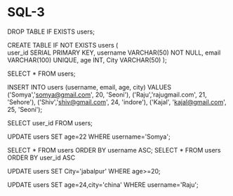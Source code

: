 # SQL-3
DROP TABLE IF EXISTS users;

CREATE TABLE IF NOT EXISTS users (       
  user_id SERIAL PRIMARY KEY,
  username VARCHAR(50) NOT NULL,
  email VARCHAR(100) UNIQUE,
  age INT,
  City VARCHAR(50)
);

SELECT * FROM users;

INSERT INTO users (username, email, age, city)
VALUES ('Somya','somya@gmail.com', 20, 'Seoni'),
('Raju','rajugmail.com', 21, 'Sehore'),
('Shiv','shiv@gmail.com', 24, 'indore'),
('Kajal', 'kajal@gmail.com', 25, 'Seoni');



SELECT user_id FROM users;

UPDATE users
SET age=22
WHERE username='Somya';

SELECT * FROM users ORDER BY username ASC;
SELECT * FROM users ORDER BY user_id ASC

UPDATE users
SET City='jabalpur'
WHERE age>=20;

UPDATE users
SET age=24,city='china'
WHERE username='Raju';
